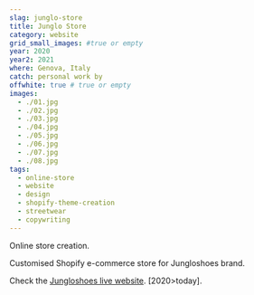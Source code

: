 ```yaml
---
slag: junglo-store
title: Junglo Store
category: website
grid_small_images: #true or empty
year: 2020
year2: 2021
where: Genova, Italy
catch: personal work by
offwhite: true # true or empty
images:
  - ./01.jpg
  - ./02.jpg
  - ./03.jpg
  - ./04.jpg
  - ./05.jpg
  - ./06.jpg
  - ./07.jpg
  - ./08.jpg
tags:
  - online-store
  - website
  - design
  - shopify-theme-creation
  - streetwear
  - copywriting
---
```


Online store creation.

Customised Shopify e-commerce store for Jungloshoes brand.

Check the [Jungloshoes live website](https://jungloshoes.com/?source=rokma.com).
[2020>today].
